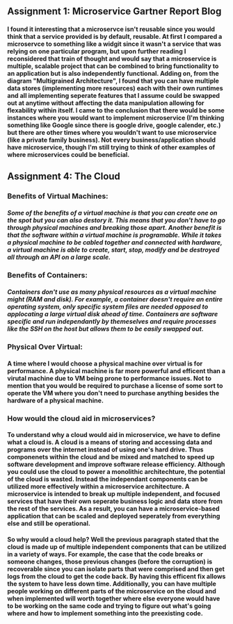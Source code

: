 ## Assignment 1: Microservice Gartner Report Blog
#### I found it interesting that a microservce isn't reusable since you would think that a service provided is by default, reusable. At first I compared a microservce to something like a widgit since it wasn't a service that was relying on one particular program, but upon further reading I reconsidered that train of thought and would say that a microservice is multiple, scalable project that can be combined to bring functionality to an application but is also independently functional. Adding on, from the diagram "Multigrained Architecture", I found that you can have multiple data stores (implementing more resources) each with their own runtimes and all implementing seperate features that I assume could be swapped out at anytime without affecting the data manipulation allowing for flexability within itself. I came to the conclusion that there would be some instances where you would want to implement microservice (I'm thinking something like Google since there is google drive, google calender, etc.) but there are other times where you wouldn't want to use microservice (like a private family business). Not every business/application should have microservice, though I'm still trying to think of other examples of where microservices could be beneficial.

## Assignment 4: The Cloud
### Benefits of Virtual Machines:
##### Some of the benefits of a virtual machine is that you can create one on the spot but you can also destory it. This means that you don't have to go through physical machines and breaking those apart. Another benefit is that the software within a virtual machine is programable. While it takes a physical machine to be cabled together and connected with hardware, a virtual machine is able to create, start, stop, modify and be destroyed all through an API on a large scale.
### Benefits of Containers:
##### Containers don't use as many physical resources as a virtual machine might (RAM and disk). For example, a container doesn't require an entire operating system, only specific system files are needed opposed to applocating a large virtual disk ahead of time. Containers are software specific and run independantly by themeselves and require processes like the SSH on the host but allows them to be easily swapped out.
### Physical Over Virtual:
#### A time where I would choose a physical machine over virtual is for performance. A physical machine is far more powerful and efficent than a virutal machine due to VM being prone to performance issues. Not to mention that you would be required to purchase a license of some sort to operate the VM where you don't need to purchase anything besides the hardware of a physical machine.

### How would the cloud aid in microservices?
#### To understand why a cloud would aid in microservice, we have to define what a cloud is. A cloud is a means of storing and accessing data and programs over the internet instead of using one's hard drive. Thus componenets within the cloud and be mixed and matched to speed up software development and improve software release efficiency. Although you could use the cloud to power a monolithic architechture, the potential of the cloud is wasted. Instead the independant components can be utilized more effectively within a microservice architecture. A microservice is intended to break up multiple independent, and focused services that have their own seperate business logic and data store from the rest of the services. As a result, you can have a microservice-based  application that can be scaled and deployed seperately from everything else and still be operational. 
#### So why would a cloud help? Well the previous paragraph stated that the cloud is made up of multiple independent components that can be utilized in a variety of ways. For example, the case that the code breaks or someone changes, those previous changes (before the corruption) is recoverable since you can isolate parts that were comprised and then get logs from the cloud to get the code back. By having this efficent fix allows the system to have less down time. Additionally, you can have multiple people working on different parts of the microservice on the cloud and when implemented will worth together where else everyone would have to be working on the same code and trying to figure out what's going where and how to implement something into the preexisting code. 
